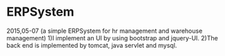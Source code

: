 # ERPSystem
2015,05-07 (a simple ERPSystem for hr management and warehouse management)
1)I implement an UI by using bootstrap and jquery-UI.
2)The back end is implemented by tomcat, java servlet and mysql.
